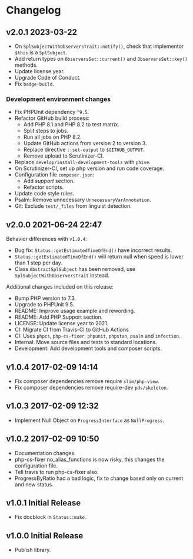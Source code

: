 # Changelog

## v2.0.1 2023-03-22

- On `SplSubjectWithObserversTrait::notify()`, check that implementor `$this` is a `SplSubject`.
- Add return types on `ObserversSet::current()` and `ObserversSet::key()` methods.
- Update license year.
- Upgrade Code of Conduct.
- Fix `badge-build`.

### Development environment changes

- Fix PHPUnit dependency `^9.5`.
- Refactor GitHub build process:
  - Add PHP 8.1 and PHP 8.2 to test matrix.
  - Split steps to jobs.
  - Run all jobs on PHP 8.2.
  - Update GitHub actions from version 2 to version 3.
  - Replace directive `::set-output` to `$GITHUB_OUTPUT`.
  - Remove upload to Scrutinizer-CI.
- Replace `develop/install-development-tools` with `phive`.
- On Scrutinizer-CI, set up php version and run code coverage.
- Configuration file `composer.json`:
  - Add *support* section.
  - Refactor scripts.
- Update code style rules.
- Psalm: Remove unnecessary `UnnecessaryVarAnnotation`.
- Git: Exclude `test/_files` from linguist detection.

## v2.0.0 2021-06-24 22:47

Behavior differences with `v1.0.4`:

- Bug fix: `Status::getEstimatedTimeOfEnd()` have incorrect results.
- `Status::getEstimatedTimeOfEnd()` will return null when speed is lower than 1 step per day.
- Class `AbstractSplSubject` has been removed, use `SplSubjectWithObserversTrait` instead.

Additional changes included on this release:

- Bump PHP version to 7.3.
- Upgrade to PHPUnit 9.5.
- README: Improve usage example and rewording.
- README: Add PHP Support section.
- LICENSE: Update license year to 2021.
- CI: Migrate CI from Travis-CI to GitHub Actions
- CI: Uses `phpcs`, `php-cs-fixer`, `phpunit`, `phpstan`, `psalm` and `infection`.
- Internal: Move source files and tests to standard locations.
- Development: Add development tools and composer scripts.

## v1.0.4 2017-02-09 14:14

- Fix composer dependencies remove require `slim/php-view`.
- Fix composer dependencies remove require-dev `pds/skeleton`.

## v1.0.3 2017-02-09 12:32

- Implement Null Object on `ProgressInterface` as `NullProgress`.

## v1.0.2 2017-02-09  10:50

- Documentation changes.
- php-cs-fixer no_alias_functions is now risky, this changes the configuration file.
- Tell travis to run php-cs-fixer also.
- ProgressByRatio had a bad logic, fix to change based only on current and new status.

## v1.0.1 Initial Release

- Fix docblock in `Status::make`.

## v1.0.0 Initial Release

- Publish library.
